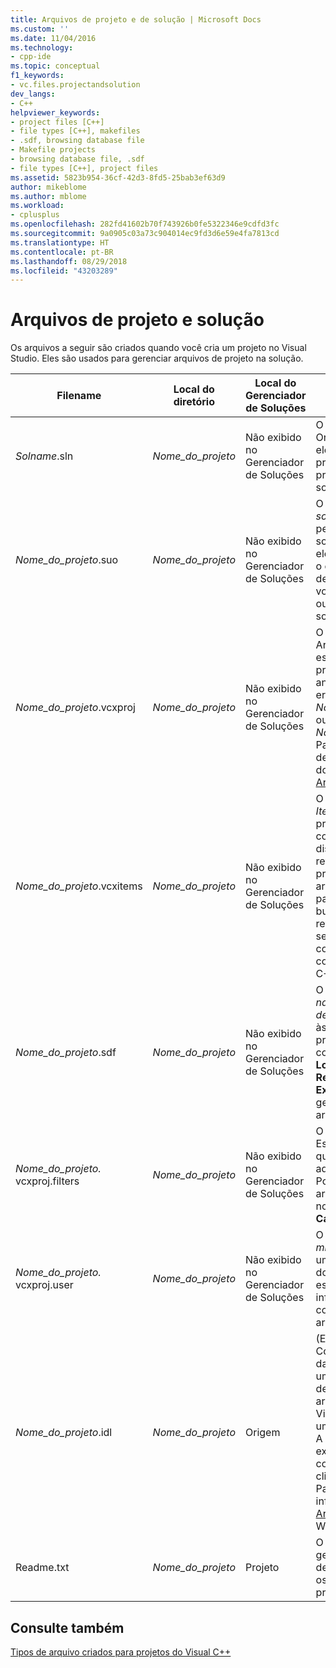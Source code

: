 ```yaml
---
title: Arquivos de projeto e de solução | Microsoft Docs
ms.custom: ''
ms.date: 11/04/2016
ms.technology:
- cpp-ide
ms.topic: conceptual
f1_keywords:
- vc.files.projectandsolution
dev_langs:
- C++
helpviewer_keywords:
- project files [C++]
- file types [C++], makefiles
- .sdf, browsing database file
- Makefile projects
- browsing database file, .sdf
- file types [C++], project files
ms.assetid: 5823b954-36cf-42d3-8fd5-25bab3ef63d9
author: mikeblome
ms.author: mblome
ms.workload:
- cplusplus
ms.openlocfilehash: 282fd41602b70f743926b0fe5322346e9cdfd3fc
ms.sourcegitcommit: 9a0905c03a73c904014ec9fd3d6e59e4fa7813cd
ms.translationtype: HT
ms.contentlocale: pt-BR
ms.lasthandoff: 08/29/2018
ms.locfileid: "43203289"
---
```

# <a name="project-and-solution-files"></a>Arquivos de projeto e solução
Os arquivos a seguir são criados quando você cria um projeto no Visual Studio. Eles são usados para gerenciar arquivos de projeto na solução.  
  
|Filename|Local do diretório|Local do Gerenciador de Soluções|Descrição|  
|--------------|------------------------|--------------------------------|-----------------|  
|*Solname*.sln|*Nome_do_projeto*|Não exibido no Gerenciador de Soluções|O arquivo de *solução*. Organiza todos os elementos de um projeto ou de vários projetos em uma só solução.|  
|*Nome_do_projeto*.suo|*Nome_do_projeto*|Não exibido no Gerenciador de Soluções|O arquivo de *opções da solução*. Armazena as personalizações da solução, de modo que ele tenha a aparência e o comportamento desejado, sempre que você abrir um projeto ou um arquivo na solução.|  
|*Nome_do_projeto*.vcxproj|*Nome_do_projeto*|Não exibido no Gerenciador de Soluções|O arquivo de *projeto*. Armazena informações específicas a cada projeto. (Nas versões anteriores, esse arquivo era nomeado *Nome_do_projeto*.vcproj ou *Nome_do_projeto*.dsp.) Para obter um exemplo de arquivo de projeto do Visual C++, confira [Arquivos de projeto](../ide/project-files.md).|  
|*Nome_do_projeto*.vcxitems|*Nome_do_projeto*|Não exibido no Gerenciador de Soluções|O arquivo de *projeto Itens Compartilhados*. O projeto não é compilado.  Em vez disso, ele pode ser referenciado por outro projeto do C++ e seus arquivos se tornarão parte do processo de build do projeto de referência. Isso pode ser usado para compartilhar um código comum com projetos do C++ multiplataforma.|
|*Nome_do_projeto*.sdf|*Nome_do_projeto*|Não exibido no Gerenciador de Soluções|O arquivo de *navegação no banco de dados*. Dá suporte às funcionalidades de procura e de navegação como **Ir para definição**, **Localizar Todas as Referências** e **Modo de Exibição de Classe**. É gerado pela análise dos arquivos de cabeçalho.|  
|*Nome_do_projeto.* vcxproj.filters|*Nome_do_projeto*|Não exibido no Gerenciador de Soluções|O arquivo de *filtros*. Especifica o local em que colocar um arquivo adicionado à solução. Por exemplo, um arquivo .h é colocado no nó **Arquivos de Cabeçalho**.|  
|*Nome_do_projeto.* vcxproj.user|*Nome_do_projeto*|Não exibido no Gerenciador de Soluções|O arquivo de *usuário de migração*. Depois que um projeto é migrado do Visual Studio 2008, esse arquivo contém informações que foram convertidas de qualquer arquivo .vsprops.|  
|*Nome_do_projeto*.idl|*Nome_do_projeto*|Origem|(Específico ao projeto) Contém o código-fonte da linguagem IDL para uma biblioteca de tipos de controle. Esse arquivo é usado pelo Visual C++ para gerar uma biblioteca de tipos. A biblioteca gerada expõe a interface do controle para outros clientes de Automação. Para obter mais informações, confira [Arquivo IDL](https://msdn.microsoft.com/library/windows/desktop/aa378712) no SDK do Windows.|  
|Readme.txt|*Nome_do_projeto*|Projeto|O arquivo *Leiame*. É gerado pelo assistente de aplicativo e descreve os arquivos em um projeto.|  
  
## <a name="see-also"></a>Consulte também  
 [Tipos de arquivo criados para projetos do Visual C++](../ide/file-types-created-for-visual-cpp-projects.md)